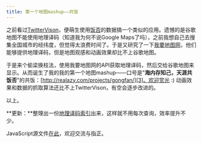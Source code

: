```yaml
---
title: 第一个地图mashup——共饭
---
```

之前看过[TwitterVison][0]，便萌生使用[饭否][1]的数据搞一个类似的应用。遗憾的是谷歌地图不能使用地理译码（知道我为何不说Google Maps了吗），之前我想自己去搜集全国城市的经纬度，但觉得太浪费时间了。于是又研究了一下[我要地图网][2]，他们能够提供地理译码，但是地图观感和动画效果却比不上谷歌地图。

于是来个偷梁换柱法，使用我要地图网的API获取地理译码，然后交给谷歌地图来显示。从而诞生了我的我的第一个地图mashup——口号是"**海内存知己，天涯共饭否**"的共饭：[http://realazy.com/projects/gongfan/][3]。欢迎赏光 :) 动画效果和数据的抓取算法还比不上TwitterVison，有空会逐步改进的。

以上。

**更新：**整理出一份[地理译码索引][4]出来，这样就不用每次查询，效率提升不少。

JavaScript源文件[在此][5]，欢迎交流与指正。

[0]: http://twittervision.com
[1]: http://fanfou.com
[2]: http://51ditu.com/
[3]: http://realazy.com/projects/gongfan/
[4]: http://realazy.com/projects/gongfan/js/geocode.js
[5]: http://realazy.com/projects/gongfan/js/gongfan.js
